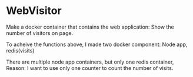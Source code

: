 # WebVisitor

Make a docker container that contains the web application: 
  Show the number of visitors on page.
  
To acheive the functions above, I made two docker component: 
  Node app, redis(visits)
  
  There are multiple node app containers, but only one redis container, 
  Reason:
    I want to use only one counter to count the number of visits.
